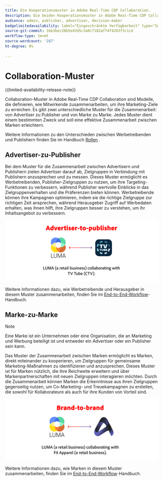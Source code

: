 ```yaml
---
title: Die Kooperationsmuster in Adobe Real-Time CDP Collaboration.
description: Die beiden Kooperationsmuster in Adobe Real-Time CDP Collaboration verstehen
audience: admin, publisher, advertiser, decision-maker
badgelimitedavailability: label="Eingeschränkte Verfügbarkeit" type="Informative" url="https://helpx.adobe.com/de/legal/product-descriptions/real-time-customer-data-platform-collaboration.html newtab=true"
source-git-commit: 1bb3bec20b5e43d5c3a0c7182af74f4203f3c1cd
workflow-type: tm+mt
source-wordcount: '287'
ht-degree: 0%

---
```


# Collaboration-Muster

{{limited-availability-release-note}}

Collaboration-Muster in Adobe Real-Time CDP Collaboration sind Modelle, die definieren, wie Mitwirkende zusammenarbeiten, um ihre Marketing-Ziele zu erreichen. Es gibt zwei unterschiedliche Muster für die Zusammenarbeit: von Advertiser zu Publisher und von Marke zu Marke. Jedes Muster dient einem bestimmten Zweck und soll eine effektive Zusammenarbeit zwischen Marken erleichtern.

Weitere Informationen zu den Unterschieden zwischen Werbetreibenden und Publishern finden Sie im Handbuch [Rollen](/help/guide/overview/roles.md) .

## Advertiser-zu-Publisher

Bei dem Muster für die Zusammenarbeit zwischen Advertisern und Publishern zielen Advertiser darauf ab, Zielgruppen in Verbindung mit Publishern anzusprechen und zu messen. Dieses Muster ermöglicht es Werbetreibenden, Publisher-Zielgruppen zu nutzen, um ihre Targeting-Funktionen zu verbessern, während Publisher wertvolle Einblicke in das Zielgruppenverhalten und die Präferenzen bieten können. Werbetreibende können ihre Kampagnen optimieren, indem sie die richtige Zielgruppe zur richtigen Zeit ansprechen, während Herausgeber Zugriff auf Werbedaten erhalten, was ihnen hilft, ihre Zielgruppen besser zu verstehen, um ihr Inhaltsangebot zu verbessern.

![Ein Beispiel für die Zusammenarbeit zwischen Advertiser und Publisher.](/help/assets/overview/advertiser-to-publisher.png)

Weitere Informationen dazu, wie Werbetreibende und Herausgeber in diesem Muster zusammenarbeiten, finden Sie im [End-to-End-Workflow](/help/guide/overview/end-to-end-workflow.md)-Handbuch.

## Marke-zu-Marke

>[!NOTE]
>
>Eine Marke ist ein Unternehmen oder eine Organisation, die an Marketing und Werbung beteiligt ist und entweder ein Advertiser oder ein Publisher sein kann.

Das Muster der Zusammenarbeit zwischen Marken ermöglicht es Marken, direkt miteinander zu kooperieren, um Zielgruppen für gemeinsame Marketing-Maßnahmen zu identifizieren und anzusprechen. Dieses Muster ist für Marken nützlich, die ihre Reichweite erweitern und über Markenpartnerschaften mit neuen Zielgruppen interagieren möchten. Durch die Zusammenarbeit können Marken die Erkenntnisse aus ihren Zielgruppen gegenseitig nutzen, um Co-Marketing- und Treuekampagnen zu erstellen, die sowohl für Kollaborateure als auch für ihre Kunden von Vorteil sind.

![Ein Beispiel für die Zusammenarbeit von Marke zu Marke.](/help/assets/overview/brand-to-brand.png)

Weitere Informationen dazu, wie Marken in diesem Muster zusammenarbeiten, finden Sie im [End-to-End-Workflow](/help/guide/overview/end-to-end-workflow.md)-Handbuch.
